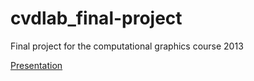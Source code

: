 cvdlab_final-project
====================

Final project for the computational graphics course 2013

<a href="http://francesco-dipi.github.io/cvdlab_final-project">Presentation</a>
